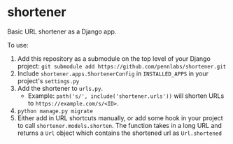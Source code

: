 # shortener

Basic URL shortener as a Django app.

To use:
1. Add this repository as a submodule on the top level of your Django project: `git submodule add https://github.com/pennlabs/shortener.git`
2. Include `shortener.apps.ShortenerConfig` in `INSTALLED_APPS` in your project's `settings.py`
3. Add the shortener to `urls.py`.
    * Example: `path('s/', include('shortener.urls'))` will shorten URLs to `https://example.com/s/<ID>`.
4. `python manage.py migrate`
5. Either add in URL shortcuts manually, or add some hook in your project to call `shortener.models.shorten`. The function takes in a long URL
and returns a `Url` object which contains the shortened url as `Url.shortened`